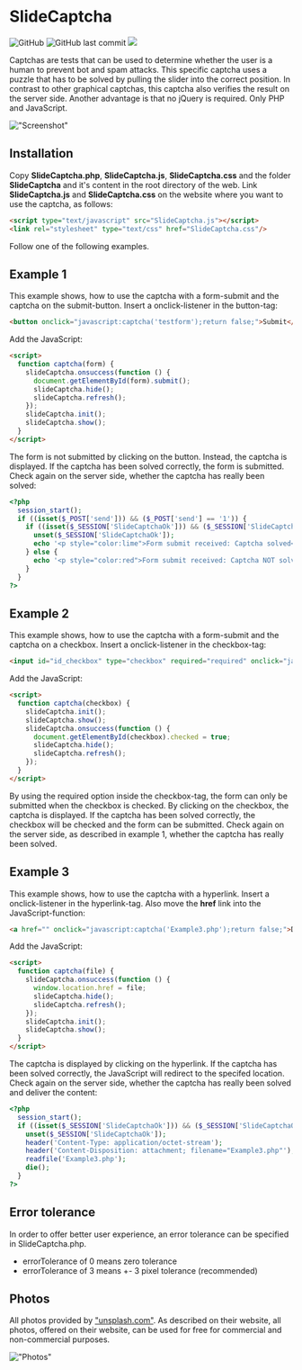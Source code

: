 # SlideCaptcha

![GitHub](https://img.shields.io/github/license/techcnet/SlideCaptcha)
![GitHub last commit](https://img.shields.io/github/last-commit/techcnet/SlideCaptcha)
[![](https://img.shields.io/static/v1?label=Sponsor&message=%E2%9D%A4&logo=GitHub&color=%23fe8e86)](https://github.com/sponsors/techcnet)

Captchas are tests that can be used to determine whether the user is a human to prevent bot and spam attacks. This specific captcha uses a puzzle that has to be solved by pulling the slider into the correct position. In contrast to other graphical captchas, this captcha also verifies the result on the server side. Another advantage is that no jQuery is required. Only PHP and JavaScript.

!["Screenshot"](https://tech-c.net/site/assets/files/1234/slide-captcha.jpg)

## Installation
Copy **SlideCaptcha.php**, **SlideCaptcha.js**, **SlideCaptcha.css** and the folder **SlideCaptcha** and it's content in the root directory of the web. Link **SlideCaptcha.js** and **SlideCaptcha.css** on the website where you want to use the captcha, as follows:

````html
<script type="text/javascript" src="SlideCaptcha.js"></script>
<link rel="stylesheet" type="text/css" href="SlideCaptcha.css"/>
````

Follow one of the following examples.

## Example 1
This example shows, how to use the captcha with a form-submit and the captcha on the submit-button.
Insert a onclick-listener in the button-tag:

````html
<button onclick="javascript:captcha('testform');return false;">Submit</button>
````

Add the JavaScript:

````html
<script>
  function captcha(form) {
    slideCaptcha.onsuccess(function () {
      document.getElementById(form).submit();
      slideCaptcha.hide();
      slideCaptcha.refresh();
    });
    slideCaptcha.init();
    slideCaptcha.show();
  }
</script>
````

The form is not submitted by clicking on the button. Instead, the captcha is displayed. If the captcha has been solved correctly, the form is submitted. Check again on the server side, whether the captcha has really been solved:

````php
<?php
  session_start();
  if ((isset($_POST['send'])) && ($_POST['send'] == '1')) {
    if ((isset($_SESSION['SlideCaptchaOk'])) && ($_SESSION['SlideCaptchaOk'] == 'ok')) {
      unset($_SESSION['SlideCaptchaOk']);
      echo '<p style="color:lime">Form submit received: Captcha solved</p>';
    } else {
      echo '<p style="color:red">Form submit received: Captcha NOT solved.</p>';
    }
  }
?>
````

## Example 2
This example shows, how to use the captcha with a form-submit and the captcha on a checkbox.
Insert a onclick-listener in the checkbox-tag:

````html
<input id="id_checkbox" type="checkbox" required="required" onclick="javascript:captcha('id_checkbox');return false;" />
````

Add the JavaScript:

````html
<script>
  function captcha(checkbox) {
    slideCaptcha.init();
    slideCaptcha.show();      
    slideCaptcha.onsuccess(function () {
      document.getElementById(checkbox).checked = true;
      slideCaptcha.hide();
      slideCaptcha.refresh();
    });
  }
</script>
````

By using the required option inside the checkbox-tag, the form can only be submitted when the checkbox is checked. By clicking on the checkbox, the captcha is displayed. If the captcha has been solved correctly, the checkbox will be checked and the form can be submitted. Check again on the server side, as described in example 1, whether the captcha has really been solved.

## Example 3
This example shows, how to use the captcha with a hyperlink.
Insert a onclick-listener in the hyperlink-tag. Also move the **href** link into the JavaScript-function:

````html
<a href="" onclick="javascript:captcha('Example3.php');return false;">DOWNLOAD</a>
````

Add the JavaScript:

````html
<script>
  function captcha(file) {
    slideCaptcha.onsuccess(function () {
      window.location.href = file;
      slideCaptcha.hide();
      slideCaptcha.refresh();
    });
    slideCaptcha.init();
    slideCaptcha.show();
  }
</script>
````

The captcha is displayed by clicking on the hyperlink. If the captcha has been solved correctly, the JavaScript will redirect to the specifed location. Check again on the server side, whether the captcha has really been solved and deliver the content:

````php
<?php
  session_start();
  if ((isset($_SESSION['SlideCaptchaOk'])) && ($_SESSION['SlideCaptchaOk'] == 'ok')) {
    unset($_SESSION['SlideCaptchaOk']);
    header('Content-Type: application/octet-stream');
    header('Content-Disposition: attachment; filename="Example3.php"');
    readfile('Example3.php');
    die();
  }
?>
````

## Error tolerance
In order to offer better user experience, an error tolerance can be specified in SlideCaptcha.php.
* errorTolerance of 0 means zero tolerance
* errorTolerance of 3 means +- 3 pixel tolerance (recommended)

## Photos
All photos provided by ["unsplash.com"](https://unsplash.com). As described on their website, all photos, offered on their website, can be used for free for commercial and non-commercial purposes.

!["Photos"](https://tech-c.net/site/assets/files/1234/license.jpg)
